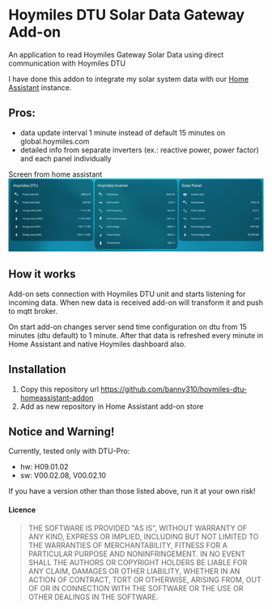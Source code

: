 
# Hoymiles DTU Solar Data Gateway Add-on

An application to read Hoymiles Gateway Solar Data using direct communication with Hoymiles DTU

I have done this addon to integrate my solar system data with our [Home Assistant](https://www.home-assistant.io/) instance.

## Pros:
- data update interval 1 minute instead of default 15 minutes on global.hoymiles.com
- detailed info from separate inverters (ex.: reactive power, power factor) and each panel individually

Screen from home assistant
<img src="https://github.com/banny310/hoymiles-dtu-homeassistant-addon/raw/master/img/dtu_ha.png" alt="" width="800" />

## How it works

Add-on sets connection with Hoymiles DTU unit and starts listening for incoming data.
When new data is received add-on will transform it and push to mqtt broker.

On start add-on changes server send time configuration on dtu from 15 minutes (dtu default) to 1 minute.
After that data is refreshed every minute in Home Assistant and native Hoymiles dashboard also.

## Installation

1. Copy this repository url https://github.com/banny310/hoymiles-dtu-homeassistant-addon
2. Add as new repository in Home Assistant add-on store

## Notice and Warning!

Currently, tested only with DTU-Pro:
- hw: H09.01.02 
- sw: V00.02.08, V00.02.10

If you have a version other than those listed above, run it at your own risk!

#### Licence

> THE SOFTWARE IS PROVIDED "AS IS", WITHOUT WARRANTY OF ANY KIND, EXPRESS OR IMPLIED, INCLUDING BUT NOT LIMITED TO THE WARRANTIES OF MERCHANTABILITY, FITNESS FOR A PARTICULAR PURPOSE AND NONINFRINGEMENT. IN NO EVENT SHALL THE AUTHORS OR COPYRIGHT HOLDERS BE LIABLE FOR ANY CLAIM, DAMAGES OR OTHER LIABILITY, WHETHER IN AN ACTION OF CONTRACT, TORT OR OTHERWISE, ARISING FROM, OUT OF OR IN CONNECTION WITH THE SOFTWARE OR THE USE OR OTHER DEALINGS IN THE SOFTWARE.
